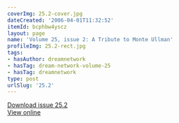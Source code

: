 ```yaml
---
coverImg: 25.2-cover.jpg
dateCreated: '2006-04-01T11:32:52'
itemId: bcphbw4yscz
layout: page
name: 'Volume 25, issue 2: A Tribute to Monte Ullman'
profileImg: 25.2-rect.jpg
tags:
- hasAuthor: dreamnetwork
- hasTag: dream-network-volume-25
- hasTag: dreamnetwork
type: post
urlSlug: '25.2'
---
```

<a href="../files/pdfs/Volume_25/25.2_monte_ullman.pdf" download="">Download issue 25.2</a><br><a href="../files/pdfs/Volume_25/25.2_monte_ullman.pdf">View online</a>